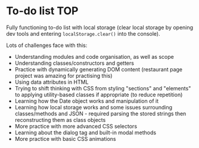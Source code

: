 # To-do list TOP

Fully functioning to-do list with local storage (clear local storage by opening dev tools and entering `localStorage.clear()` into the console).

Lots of challenges face with this:
- Understanding modules and code organisation, as well as scope
- Understanding classes/constructors and getters
- Practice with dynamically generating DOM content (restaurant page project was amazing for practising this)
- Using data attributes in HTML
- Trying to shift thinking with CSS from styling "sections" and "elements" to applying utility-based classes if appropriate (to reduce repetition)
- Learning how the Date object works and manipulation of it
- Learning how local storage works and some issues surrounding classes/methods and JSON - required parsing the stored strings then reconstructing them as class objects
- More practice with more advanced CSS selectors
- Learning about the dialog tag and built-in modal methods
- More practice with basic CSS animations
